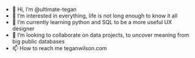 - 👋 Hi, I’m @ultimate-tegan
- 👀 I’m interested in everything, life is not long enough to know it all
- 🌱 I’m currently learning python and SQL to be a more useful UX designer
- 💞️ I’m looking to collaborate on data projects, to uncover meaning from big public databases
- 📫 How to reach me teganwilson.com

<!---
ultimate-tegan/ultimate-tegan is a ✨ special ✨ repository because its `README.md` (this file) appears on your GitHub profile.
You can click the Preview link to take a look at your changes.
--->
